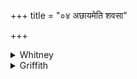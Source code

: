 +++
title = "०४ अछायमेति शवसा"

+++

<details><summary>Whitney</summary>

### Translation
4. Here he cometh with might (*śávas*) unto the various ghees, praising,  
he the carrier, with homage,—

### Notes
It needs the first part of the next verse to end off this, and the other  
texts so divide. They have also the much easier reading *ghṛténa* for  
*ghṛtā́ cit;* Ppp. gives *ghṛtena īḍe vahniṁ námasā ’gniṁ sruco* etc.  
(adding 5 **a**). VS.TS. have a single interpunction after *námasā;* MS.  
makes its verse out of our 4 **b** and 5 **a, b**, with interpunction  
after 5 **a**. ⌊VS.TS.MS. accent *īḍānó*.⌋  
  
  
  
  
  
  
    
5 \[4 **c**\]. Agni, unto the spoons, at the sacrifices (*adhvará*), the  
profferings (*prayáj*). \[5.\] May he sacrifice his greatness, Agni's,—  
  
  
  
  
  
  
  
The Yajus-texts have at the beginning *agním* (also Ppp.: see under vs.  
4), and later *prayátsu* (which the TS. *pada*-text divides *prayát॰su;*  
ours gives *pra॰yákṣu*). MS's verse is made of ours with our 4 **b**  
prefixed.  
  
  
  
  
  
  
    
6 \[5 **b**\]. \[He\] crossing (?) among pleasant profferings; both the  
Vasus stood and the greater bestower of good (*vásu*).  
  
  
  
  
  
  
  
This whole verse in our text is corrupt, and the translation, of course,  
only a mechanical one. The Yajus-texts have *sá īm* (TS. *ī*) *mandrā́  
suprayásaḥ* (TS. *mandrā́su prayásaḥ:* this variation shows how uncertain  
the tradition was as to the sense of the passage); and MS. makes here  
the insertion spoken of above, reading *suprayásā stárīman: barhíṣo  
mitrámahāḥ;* all then finish the verse with *vásuś cétiṣṭho vasudhā́tamaś  
ca*. Ppp. is spoiled, but appears to read at the beginning  
*svenamindrasu*. The makers of our texts perhaps understood *-dhā́taras*  
as plural of *-dhātṛ;* the *pada*-division *vasu॰dhā́taras* is specially  
prescribed by Prāt. iv. 45. The metrical definition concerns only the  
number of syllables: 8 + 12 = 20. ⌊Ppp. ends with *-dhātamaś ca*.⌋  
  
  
  
  
  
  
    
7 \[6\]. The heavenly doors all defend always after his course  
(*vratá*)—  
  
  
  
  
  
  
  
This verse is doubtless corrupt in its second half; the Yajus-texts, and  
also Ppp., read instead *vratā́ dadante agnéḥ* (Ppp. *‘gneḥ*); and MS.  
has before it *víśvā*, and Ppp. *viśved*. The Anukr. ignores the evident  
*triṣṭubh* character of **a**.  
  
  
  
  
  
  
    
8 \[6 **c**\]. Lording it with Agni's domain of wide expansion, \[7.\]  
dripping, worshipful, close, let dawn and night favor this our  
inviolable (? *adhvará*) sacrifice.  
  
  
  
  
  
  
  
  
  
  
  
  
  
  
  
  
  
The other texts (including Ppp.) read *-vyacasas*, omit *agnés* and read  
*pátyamānās* in **a**; and they have an entirely different **b**, namely  
*té asya yóṣaṇe divyé ná yónāu;* what our text substitutes was found as  
v. 12. 6 **a** above. The Anukr. name for the meter, *saṁstārapan̄kti*,  
is wholly misapplied, since it has to be read as 12 + 11: 8 + 7.  
  
  
  
  
  
  
    
9 \[8\]. O heavenly invokers, sing ye unto our uplifted sacrifice  
(*adhvará*) with Agni's tongue; sing in order to our successful  
offering. \[9.\] Let the three goddesses sit upon this *barhís*, Iḍā,  
Sarasvatī, Bhāratī, the great, besung.  
  
  
  
  
  
  
  
We have here two complete verses combined into one; but the division  
goes on after this correspondingly in all the texts. The three  
Yajus-texts, and Ppp., begin with *dāívyā hotārā* (the accent *hótāras*  
in our version is against all rule), and MS. inserts *imám* after  
*ūrdhvám* in **a**; for **b, c** they read *‘gnér jihvā́m abhí* (but MS.  
*jihvā́ ’bhí*) *gṛṇītam: kṛṇutáṁ naḥ svìṣṭim* (MS. *-ṭam*); further on  
they have *sadantu* for *-tām* (but MS. instead *syonám*); near the end,  
VS.TS. put *mahī́* after *bhā́ratī;* M.S. has a sign of interpunction  
after *mahī́;* Ppp. reads *mahābhāratī*. The pāda *tisró devī́r* etc. is  
the same with RV. iii. 4. 8 **d** (which reads *sadantu*). The  
definition of the Anukr. fits the meter very badly; the *pada*-text  
notes only 5 pādas, nor is a division into 6 well possible; they would  
count 11 + 9 + 8: 11 + 14 = 53, mechanically a *bhurig atijagatī*.
</details>

<details><summary>Griffith</summary>

Hither he comes with power and fatness also, the luminous,. implored with adoration.
</details>
